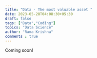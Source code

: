 ```yaml
---
title: "Data - The most valuable asset "
date: 2023-05-28T04:08:30+05:30
draft: false
tags: ["Data","Coding"]
topics: "Data Science"
author: "Rama Krishna"
comments : true
---
```

 <link rel="stylesheet" href="/custom.css">

 Coming soon! 